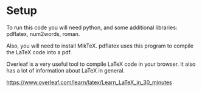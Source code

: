 # Setup

To run this code you will need python, and some additional libraries: pdflatex, num2words, roman.

Also, you will need to install MikTeX. pdflatex uses this program to compile the LaTeX code into a pdf.

Overleaf is a very useful tool to compile LaTeX code in your browser. It also has a lot of information about LaTeX in general.

https://www.overleaf.com/learn/latex/Learn_LaTeX_in_30_minutes